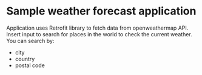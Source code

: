 # Sample weather forecast application

Application uses Retrofit library to fetch data from openweathermap API.
Insert input to search for places in the world to check the current weather. You can search by:
- city
- country
- postal code